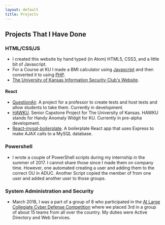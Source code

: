 ```yaml
---
layout: default
title: Projects
---
```


## Projects That I Have Done

### HTML/CSS/JS

- I created this website by hand typed (in Atom) HTML5, CSS3, and a little bit of Javascript.
- For a Course at KU I made a BMI calculator using [Javascript](http://jason-savage.com/bmi/bmi.html) and then converted it to using [PHP](http://jason-savage.com/bmi/bmi.php).
- [The University of Kansas Information Security Club's Website](https://github.com/JSavage42/kuisc).

#### React

- [QuestionAir](https://github.com/JSavage42/questionair). A project for a professor to create tests and host tests and allow students to take them. Currently in development.
- [HAWKU](https://github.com/JSavage42/hawku). Senior Capstone Project for The University of Kansas. HAWKU stands for Handy Anomaly Widgit for KU. Currently in pre-alpha development.
- [React-mysql-boilerplate](https://github.com/JSavage42/react-mysql-boilerplate). A boilerplate React app that uses Express to make AJAX calls to a MySQL database.

### Powershell

- I wrote a couple of PowerShell scripts during my internship in the summer of 2017. I cannot share those since I made them on company time. However, one automated creating a user and adding them to the correct OU in ADUC. Another Script copied the member of from one user and added another user to those groups.

### System Administration and Security

- March 2018, I was a part of a group of 8 who participated in the [At Large Collegiate Cyber Defense Competition](http://www.nationalccdc.org/index.php) where we placed 3rd in a group of about 15 teams from all over the country. My duties were Active Directory and Web Services.
